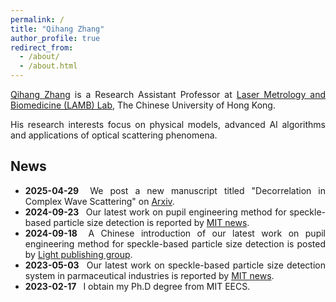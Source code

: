 ```yaml
---
permalink: /
title: "Qihang Zhang"
author_profile: true
redirect_from: 
  - /about/
  - /about.html
---
```

<div style="text-align: justify">
  
[Qihang Zhang](https://www.bme.cuhk.edu.hk/new/zhangqihang.php) is a Research Assistant Professor at [Laser Metrology and Biomedicine (LAMB) Lab](https://www.lambcuhk.org/), The Chinese University of Hong Kong. 

His research interests focus on physical models, advanced AI algorithms and applications of optical scattering phenomena. 

News
------
* **2025-04-29** &ensp;We post a new manuscript titled "Decorrelation in Complex Wave Scattering" on [Arxiv](https://arxiv.org/abs/2504.11330). 
* **2024-09-23** &ensp;Our latest work on pupil engineering method for speckle-based particle size detection is reported by [MIT news](https://news.mit.edu/2024/accelerating-particle-size-distribution-estimation-0923).
* **2024-09-18** &ensp;A Chinese introduction of our latest work on pupil engineering method for speckle-based particle size detection is posted by [Light publishing group](https://mp.weixin.qq.com/s/YL2DDHgCYVx53SHv4rY2mg).
* **2023-05-03** &ensp;Our latest work on speckle-based particle size detection system in parmaceutical industries is reported by [MIT news](https://news.mit.edu/2023/ai-based-estimator-manufacturing-medicine-0503).
* **2023-02-17** &ensp;I obtain my Ph.D degree from MIT EECS.

 </div>

